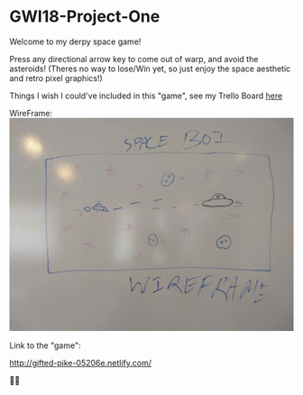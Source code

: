 # GWI18-Project-One

Welcome to my derpy space game! 

Press any directional arrow key to come out of warp, and avoid the asteroids! (Theres no way to lose/Win yet, so just enjoy the space aesthetic and retro pixel graphics!)

Things I wish I could've included in this "game", see my Trello Board [here](https://trello.com/b/LX6bAmeL/wdi-project-1-space-boi)

WireFrame: 
![Image of Wireframe](assets/IMG_20181015_115535608.jpg)

Link to the "game":

http://gifted-pike-05206e.netlify.com/

✌🏽

